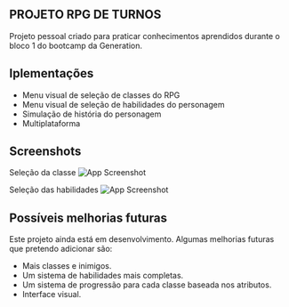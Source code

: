 ## PROJETO RPG DE TURNOS

Projeto pessoal criado para praticar conhecimentos aprendidos durante o bloco 1 do bootcamp da Generation.


## Iplementações

- Menu visual de seleção de classes do RPG
- Menu visual de seleção de habilidades do personagem
- Simulação de história do personagem
- Multiplataforma


## Screenshots

Seleção da classe
![App Screenshot](https://github.com/GabAssis/ProjetoRPGGeneration/assets/17239581/35831ca9-2a51-428c-a62f-26b1468f1ba6)

Seleção das habilidades
![App Screenshot](https://github.com/GabAssis/ProjetoRPGGeneration/assets/17239581/39d05084-bf1c-4927-ab12-ef5ac0e139eb)

## Possíveis melhorias futuras


Este projeto ainda está em desenvolvimento. Algumas melhorias futuras que pretendo adicionar são:

- Mais classes e inimigos.
- Um sistema de habilidades mais completas.
- Um sistema de progressão para cada classe baseada nos atributos.
- Interface visual.
